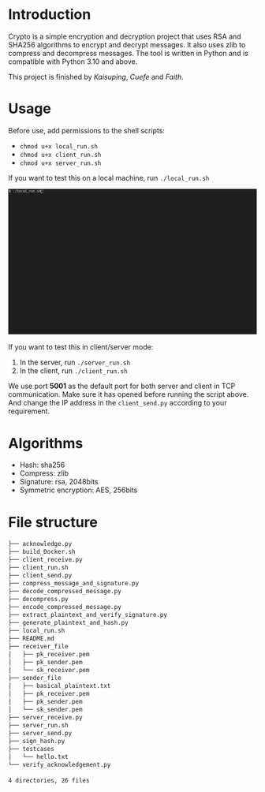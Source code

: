 # Introduction
Crypto is a simple encryption and decryption project that uses RSA and SHA256
algorithms to encrypt and decrypt messages. It also uses zlib to compress and
decompress messages. The tool is written in Python and is compatible with 
Python 3.10 and above.

This project is finished by *Kaisuping*, *Cuefe* and *Faith*.

# Usage
Before use, add permissions to the shell scripts:
- `chmod u+x local_run.sh`
- `chmod u+x client_run.sh`
- `chmod u+x server_run.sh`

If you want to test this on a local machine, 
    run `./local_run.sh`

![Reference](show.gif)

If you want to test this in client/server mode:
1. In the server, run `./server_run.sh`
2. In the client, run `./client_run.sh`

We use port **5001** as the default port for both server and client in TCP communication.
Make sure it has opened before running the script above. And change the IP address in 
the `client_send.py` according to your requirement.

# Algorithms
- Hash: sha256
- Compress: zlib
- Signature: rsa, 2048bits
- Symmetric encryption: AES, 256bits

# File structure
```
├── acknowledge.py
├── build_Docker.sh
├── client_receive.py
├── client_run.sh
├── client_send.py
├── compress_message_and_signature.py
├── decode_compressed_message.py
├── decompress.py
├── encode_compressed_message.py
├── extract_plaintext_and_verify_signature.py
├── generate_plaintext_and_hash.py
├── local_run.sh
├── README.md
├── receiver_file
│   ├── pk_receiver.pem
│   ├── pk_sender.pem
│   └── sk_receiver.pem
├── sender_file
│   ├── basical_plaintext.txt
│   ├── pk_receiver.pem
│   ├── pk_sender.pem
│   └── sk_sender.pem
├── server_receive.py
├── server_run.sh
├── server_send.py
├── sign_hash.py
├── testcases
│   └── hello.txt
└── verify_acknowledgement.py

4 directories, 26 files
